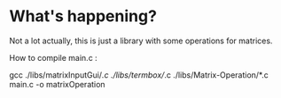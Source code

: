 # What's happening?
Not a lot actually, this is just a library with some operations for matrices.

How to compile main.c :

gcc ./libs/matrixInputGui/*.c ./libs/termbox/*.c ./libs/Matrix-Operation/*.c main.c -o matrixOperation
